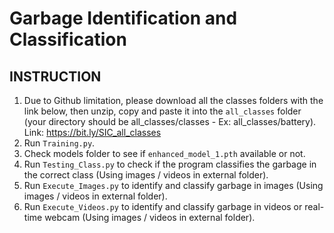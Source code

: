 # Garbage Identification and Classification
## INSTRUCTION
1. Due to Github limitation, please download all the classes folders with the link below, then unzip, copy and paste it into the `all_classes` folder (your directory should be all_classes/classes - Ex: all_classes/battery). Link: https://bit.ly/SIC_all_classes
2. Run `Training.py`.
3. Check models folder to see if `enhanced_model_1.pth` available or not.
4. Run `Testing_Class.py` to check if the program classifies the garbage in the correct class (Using images / videos in external folder).
5. Run `Execute_Images.py` to identify and classify garbage in images (Using images / videos in external folder).
6. Run `Execute_Videos.py` to identify and classify garbage in videos or real-time webcam (Using images / videos in external folder).
